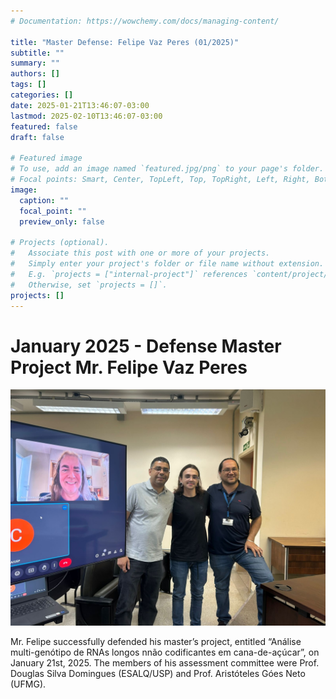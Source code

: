 ```yaml
---
# Documentation: https://wowchemy.com/docs/managing-content/

title: "Master Defense: Felipe Vaz Peres (01/2025)"
subtitle: ""
summary: ""
authors: []
tags: []
categories: []
date: 2025-01-21T13:46:07-03:00
lastmod: 2025-02-10T13:46:07-03:00
featured: false
draft: false

# Featured image
# To use, add an image named `featured.jpg/png` to your page's folder.
# Focal points: Smart, Center, TopLeft, Top, TopRight, Left, Right, BottomLeft, Bottom, BottomRight.
image:
  caption: ""
  focal_point: ""
  preview_only: false

# Projects (optional).
#   Associate this post with one or more of your projects.
#   Simply enter your project's folder or file name without extension.
#   E.g. `projects = ["internal-project"]` references `content/project/deep-learning/index.md`.
#   Otherwise, set `projects = []`.
projects: []
---
```

# January 2025 - Defense Master Project Mr. Felipe Vaz Peres

![Defesa Felipe - 21-01-2025](BCES_2025_01_DefesaMestrado_FVP.jpeg "Defesa Felipe - 21-01-2025")


Mr. Felipe successfully defended his master’s project, entitled “Análise multi-genótipo de RNAs longos nnão codificantes em cana-de-açúcar”, on January 21st, 2025. The members of his assessment committee were Prof. Douglas Silva Domingues (ESALQ/USP) and Prof. Aristóteles Góes Neto (UFMG).
